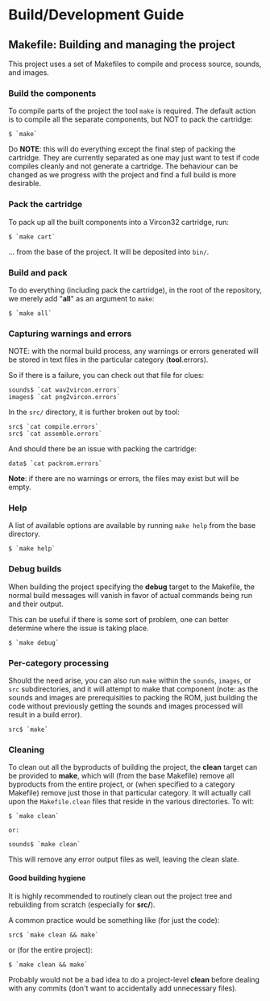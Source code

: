# Build/Development Guide

## Makefile: Building and managing the project

This  project uses  a set  of Makefiles  to compile  and process  source,
sounds, and images.

### Build the components

To compile parts of the project  the tool `make` is required. The default
action is  to compile all  the separate components,  but NOT to  pack the
cartridge:

    $ `make`

Do **NOTE**: this will do everything except the final step of packing the
cartridge. They are  currently separated as one may just  want to test if
code compiles cleanly and not generate  a cartridge. The behaviour can be
changed as  we progress with  the project and find  a full build  is more
desirable.

### Pack the cartridge

To pack up all the built components into a Vircon32 cartridge, run:

    $ `make cart`

... from the base of the project. It will be deposited into `bin/`.

### Build and pack

To  do everything  (including pack  the cartridge),  in the  root of  the
repository, we merely add "**all**" as an argument to `make`:

    $ `make all`

### Capturing warnings and errors

NOTE:   with  the   normal  build   process,  any   warnings  or   errors
generated  will  be stored  in  text  files  in the  particular  category
(**tool**.errors).

So if there is a failure, you can check out that file for clues:

    sounds$ `cat wav2vircon.errors`
    images$ `cat png2vircon.errors`

In the `src/` directory, it is further broken out by tool:

    src$ `cat compile.errors`
    src$ `cat assemble.errors`

And should there be an issue with packing the cartridge:

    data$ `cat packrom.errors`

**Note**: if  there are no  warnings or errors,  the files may  exist but
will be empty.

### Help

A list of available options are available by running `make help` from the
base directory.

    $ `make help`

### Debug builds

When  building  the  project  specifying  the  **debug**  target  to  the
Makefile,  the normal  build  messages  will vanish  in  favor of  actual
commands being run and their output.

This can  be useful  if there  is some  sort of  problem, one  can better
determine where the issue is taking place.

    $ `make debug`

### Per-category processing

Should  the need  arise, you  can also  run `make`  within the  `sounds`,
`images`,  or `src`  subdirectories, and  it  will attempt  to make  that
component (note: as  the sounds and images are  prerequisities to packing
the ROM, just building the code without previously getting the sounds and
images processed will result in a build error).

    src$ `make`

### Cleaning

To clean  out all the byproducts  of building the project,  the **clean**
target can be  provided to **make**, which will (from  the base Makefile)
remove all  byproducts from the entire  project, or (when specified  to a
category Makefile) remove just those in that particular category. It will
actually call upon the `Makefile.clean`  files that reside in the various
directories. To wit:

    $ `make clean`

    or:

    sounds$ `make clean`

This will remove any error output files as well, leaving the clean slate.

#### Good building hygiene

It is  highly recommended  to routinely  clean out  the project  tree and
rebuilding from scratch (especially for **src/**).

A common practice would be something like (for just the code):

    src$ `make clean && make`

or (for the entire project):

    $ `make clean && make`

Probably would not  be a bad idea to do  a project-level **clean** before
dealing  with any  commits (don't  want to  accidentally add  unnecessary
files).
